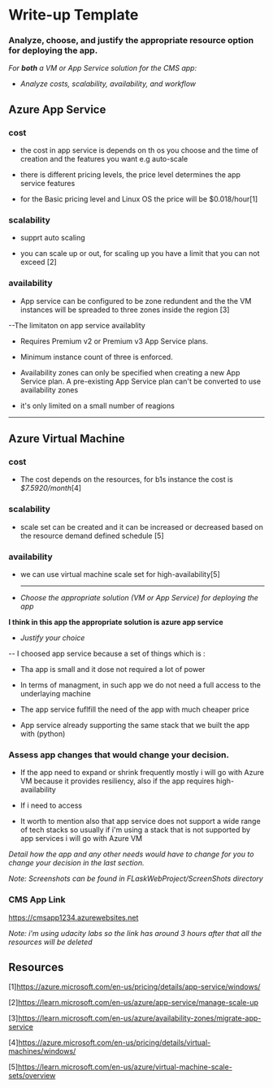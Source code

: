 # Write-up Template

  

### Analyze, choose, and justify the appropriate resource option for deploying the app.

  

*For **both** a VM or App Service solution for the CMS app:*

- *Analyze costs, scalability, availability, and workflow*

  

## Azure App Service

  

### cost
- the cost in app service is depends on th os you choose and the time of creation and the features you want e.g auto-scale

- there is different pricing levels, the price level determines the app service features

- for the Basic pricing level and Linux OS the price will be $0.018/hour[1]

  

### scalability
- supprt auto scaling

- you can scale up or out, for scaling up you have a limit that you can not exceed [2]

  

### availability
- App service can be configured to be zone redundent and the the VM instances will be spreaded to three zones inside the region [3]

--The limitaton on app service availablity

- Requires Premium v2 or Premium v3 App Service plans.

- Minimum instance count of three is enforced.

- Availability zones can only be specified when creating a new App Service plan. A pre-existing App Service plan can't be converted to use availability zones

- it's only limited on a small number of reagions

  

--------------------

  

## Azure Virtual Machine

### cost

- The cost depends on the resources, for b1s instance the cost is *$7.5920/month*[4]

### scalability

- scale set can be created and it can be increased or decreased based on the resource demand defined schedule [5]

### availability

- we can use virtual machine scale set for high-availability[5]

  -----
  

- *Choose the appropriate solution (VM or App Service) for deploying the app*

**I think in this app the appropriate solution is azure app service**

- *Justify your choice*

  

-- I choosed app service because a set of things which is :

- Tha app is small and it dose not required a lot of power

- In terms of managment, in such app we do not need a full access to the underlaying machine

- The app service fuflfill the need of the app with much cheaper price

- App service already supporting the same stack that we built the app with (python)

### Assess app changes that would change your decision.

- If the app need to expand or shrink frequently mostly i will go with Azure VM because it provides resiliency, also if the app requires high-availability

- If i need to access

- It worth to mention also that app service does not support a wide range of tech stacks so usually if i'm using a stack that is not supported by app services i will go with Azure VM

  

*Detail how the app and any other needs would have to change for you to change your decision in the last section.*

  

*Note: Screenshots can be found in FLaskWebProject/ScreenShots directory*

### CMS App Link

https://cmsapp1234.azurewebsites.net  

*Note: i'm using udacity labs so the link has around 3 hours after that all the resources will be deleted*
## Resources

[1]https://azure.microsoft.com/en-us/pricing/details/app-service/windows/

[2]https://learn.microsoft.com/en-us/azure/app-service/manage-scale-up

[3]https://learn.microsoft.com/en-us/azure/availability-zones/migrate-app-service

[4]https://azure.microsoft.com/en-us/pricing/details/virtual-machines/windows/

[5]https://learn.microsoft.com/en-us/azure/virtual-machine-scale-sets/overview